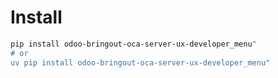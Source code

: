 # Install

```bash
pip install odoo-bringout-oca-server-ux-developer_menu"
# or
uv pip install odoo-bringout-oca-server-ux-developer_menu"
```
